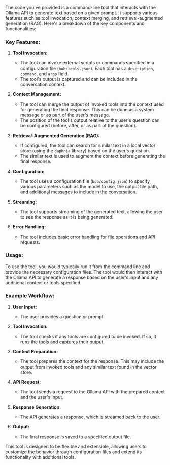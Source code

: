 The code you've provided is a command-line tool that interacts with the Ollama API to generate text based on a given prompt. It supports various features such as tool invocation, context merging, and retrieval-augmented generation (RAG). Here's a breakdown of the key components and functionalities:

### Key Features:

1. **Tool Invocation:**
   - The tool can invoke external scripts or commands specified in a configuration file (`bob/tools.json`). Each tool has a `description`, `command`, and `args` field.
   - The tool's output is captured and can be included in the conversation context.

2. **Context Management:**
   - The tool can merge the output of invoked tools into the context used for generating the final response. This can be done as a system message or as part of the user's message.
   - The position of the tool's output relative to the user's question can be configured (before, after, or as part of the question).

3. **Retrieval-Augmented Generation (RAG):**
   - If configured, the tool can search for similar text in a local vector store (using the `daphnia` library) based on the user's question.
   - The similar text is used to augment the context before generating the final response.

4. **Configuration:**
   - The tool uses a configuration file (`bob/config.json`) to specify various parameters such as the model to use, the output file path, and additional messages to include in the conversation.

5. **Streaming:**
   - The tool supports streaming of the generated text, allowing the user to see the response as it is being generated.

6. **Error Handling:**
   - The tool includes basic error handling for file operations and API requests.

### Usage:

To use the tool, you would typically run it from the command line and provide the necessary configuration files. The tool would then interact with the Ollama API to generate a response based on the user's input and any additional context or tools specified.

### Example Workflow:

1. **User Input:**
   - The user provides a question or prompt.

2. **Tool Invocation:**
   - The tool checks if any tools are configured to be invoked. If so, it runs the tools and captures their output.

3. **Context Preparation:**
   - The tool prepares the context for the response. This may include the output from invoked tools and any similar text found in the vector store.

4. **API Request:**
   - The tool sends a request to the Ollama API with the prepared context and the user's input.

5. **Response Generation:**
   - The API generates a response, which is streamed back to the user.

6. **Output:**
   - The final response is saved to a specified output file.

This tool is designed to be flexible and extensible, allowing users to customize the behavior through configuration files and extend its functionality with additional tools.